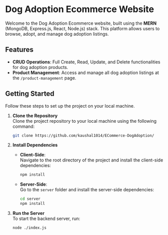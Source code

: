 # Dog Adoption Ecommerce Website

Welcome to the Dog Adoption Ecommerce website, built using the **MERN** (MongoDB, Express.js, React, Node.js) stack. This platform allows users to browse, adopt, and manage dog adoption listings.

## Features

- **CRUD Operations**: Full Create, Read, Update, and Delete functionalities for dog adoption products.
- **Product Management**: Access and manage all dog adoption listings at the `/product-management` page.

## Getting Started

Follow these steps to set up the project on your local machine.

1. **Clone the Repository**  
Clone the project repository to your local machine using the following command:

    ```bash
    git clone https://github.com/kaushal1014/ECommerce-DogAdoption/
    ```

2. **Install Dependencies**

   - **Client-Side**:  
   Navigate to the root directory of the project and install the client-side dependencies:

     ```bash
     npm install
     ```

   - **Server-Side**:  
   Go to the `server` folder and install the server-side dependencies:

     ```bash
     cd server
     npm install
     ```

3. **Run the Server**  
   To start the backend server, run:

   ```bash
   node ./index.js
